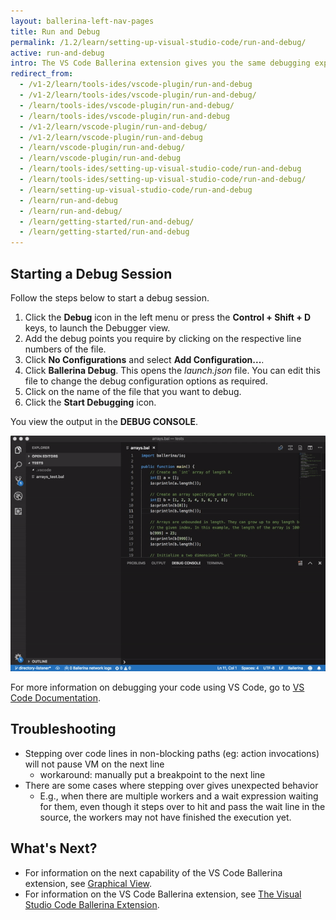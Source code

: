```yaml
---
layout: ballerina-left-nav-pages
title: Run and Debug
permalink: /1.2/learn/setting-up-visual-studio-code/run-and-debug/
active: run-and-debug
intro: The VS Code Ballerina extension gives you the same debugging experience as the conventional VS Code Debugger. Thus, you can run or debug your Ballerina programs easily via the VS Code Ballerina extension by launching its debugger. 
redirect_from:
  - /v1-2/learn/tools-ides/vscode-plugin/run-and-debug
  - /v1-2/learn/tools-ides/vscode-plugin/run-and-debug/
  - /learn/tools-ides/vscode-plugin/run-and-debug/
  - /learn/tools-ides/vscode-plugin/run-and-debug
  - /v1-2/learn/vscode-plugin/run-and-debug/
  - /v1-2/learn/vscode-plugin/run-and-debug
  - /learn/vscode-plugin/run-and-debug/
  - /learn/vscode-plugin/run-and-debug
  - /learn/tools-ides/setting-up-visual-studio-code/run-and-debug
  - /learn/tools-ides/setting-up-visual-studio-code/run-and-debug/
  - /learn/setting-up-visual-studio-code/run-and-debug
  - /learn/run-and-debug
  - /learn/run-and-debug/
  - /learn/getting-started/run-and-debug/
  - /learn/getting-started/run-and-debug
---
```


## Starting a Debug Session

Follow the steps below to start a debug session. 

1. Click the **Debug** icon in the left menu or press the **Control + Shift + D** keys, to launch the Debugger view.
2. Add the debug points you require by clicking on the respective line numbers of the file.
3. Click **No Configurations** and select **Add Configuration...**. 
4. Click **Ballerina Debug**. This opens the *launch.json* file. You can edit this file to change the debug configuration options as required.
5. Click on the name of the file that you want to debug.
6. Click the **Start Debugging** icon.

You view the output in the **DEBUG CONSOLE**.

![Run and debug](/learn/images/run-and-debug.gif)

For more information on debugging your code using VS Code, go to [VS Code Documentation](https://code.visualstudio.com/docs/editor/debugging).

## Troubleshooting
- Stepping over code lines in non-blocking paths (eg: action invocations) will not pause VM on the next line
    - workaround: manually put a breakpoint to the next line
- There are some cases where stepping over gives unexpected behavior
    - E.g., when there are multiple workers and a wait expression waiting for them, even though it steps over to hit and pass the wait line in the source, the workers may not have finished the execution yet.

## What's Next?

 - For information on the next capability of the VS Code Ballerina extension, see [Graphical View](/learn/vscode-plugin/graphical-editor).
 - For information on the VS Code Ballerina extension, see [The Visual Studio Code Ballerina Extension](/learn/vscode-plugin).